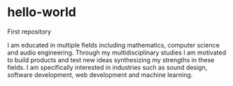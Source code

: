 # hello-world
First repository

I am educated in multiple fields including mathematics, computer science and audio engineering. Through my multidisciplinary studies I am motivated to build products and test new ideas synthesizing my strengths in these fields. I am specifically interested in industries such as sound design, software development, web development and machine learning.
